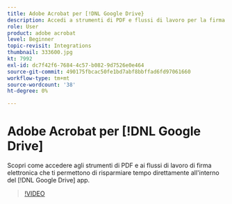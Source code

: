 ```yaml
---
title: Adobe Acrobat per [!DNL Google Drive}
description: Accedi a strumenti di PDF e flussi di lavoro per la firma elettronica che ti permettono di risparmiare tempo direttamente all'interno del [!DNL Google Drive] app
role: User
product: adobe acrobat
level: Beginner
topic-revisit: Integrations
thumbnail: 333600.jpg
kt: 7992
exl-id: dc7f42f6-7684-4c57-b082-9d7526e0e464
source-git-commit: 490175fbcac50fe1bd7abf8bbffad6fd97061660
workflow-type: tm+mt
source-wordcount: '38'
ht-degree: 0%

---
```


# Adobe Acrobat per [!DNL Google Drive]

Scopri come accedere agli strumenti di PDF e ai flussi di lavoro di firma elettronica che ti permettono di risparmiare tempo direttamente all&#39;interno del [!DNL Google Drive] app.

>[!VIDEO](https://video.tv.adobe.com/v/333600?hidetitle=true)
